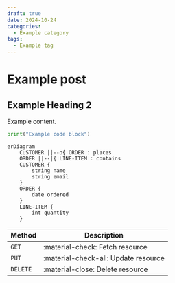 ```yaml
---
draft: true
date: 2024-10-24
categories:
  - Example category
tags:
  - Example tag
---
```


# Example post

## Example Heading 2

Example content.

```python
print("Example code block")
```

```mermaid
erDiagram
    CUSTOMER ||--o{ ORDER : places
    ORDER ||--|{ LINE-ITEM : contains
    CUSTOMER {
        string name
        string email
    }
    ORDER {
        date ordered
    }
    LINE-ITEM {
        int quantity
    }
```

| Method   | Description                          |
| -------- | ------------------------------------ |
| `GET`    | :material-check: Fetch resource      |
| `PUT`    | :material-check-all: Update resource |
| `DELETE` | :material-close: Delete resource     |
